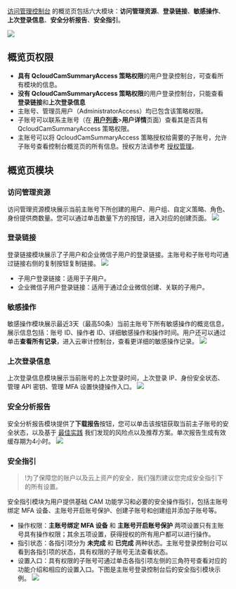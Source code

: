 [访问管理控制台](https://console.cloud.tencent.com/cam/overview) 的概览页包括六大模块：**访问管理资源**、**登录链接**、**敏感操作**、**上次登录信息**、**安全分析报告**、**安全指引**。

![](https://main.qcloudimg.com/raw/ad421aaff75cffa4ea2687167d210394.png)

## 概览页权限
- **具有 QcloudCamSummaryAccess 策略权限**的用户登录控制台，可查看所有模块的信息。
- **没有 QcloudCamSummaryAccess 策略权限**的用户登录控制台，只能查看**登录链接**和**上次登录信息**
- 主账号、管理员用户（AdministratorAccess）均已包含该策略权限。
- 子账号可以联系主账号（在 **[用户列表](https://console.cloud.tencent.com/cam)**>**用户详情**页面）查看其是否具有 QcloudCamSummaryAccess 策略权限。
- 主账号可以将 QcloudCamSummaryAccess 策略授权给需要的子账号，允许子账号查看控制台概览页的所有信息。授权方法请参考 [授权管理](https://cloud.tencent.com/document/product/598/10602)。

## 概览页模块
### 访问管理资源
访问管理资源模块展示当前主账号下所创建的用户、用户组、自定义策略、角色、身份提供商数量。您可以通过单击数量下方的按钮，进入对应的创建页面。
![](https://main.qcloudimg.com/raw/387fef6e2c424d1ca2acc75c3e4f1c11.png)

### 登录链接
登录链接模块展示了子用户和企业微信子用户的登录链接。主账号和子账号均可通过链接右侧的复制按钮复制链接。
![](https://main.qcloudimg.com/raw/8885e9092fa587d036f68c08e5eac743.png)
- 子用户登录链接：适用于子用户。
- 企业微信子用户登录链接：适用于通过企业微信创建、关联的子用户。

### 敏感操作
敏感操作模块展示最近3天（最高50条）当前主账号下所有敏感操作的概览信息，展示信息包括：账号 ID、操作者 ID、详细敏感操作和操作时间。用户还可以通过单击**查看所有记录**，进入云审计控制台，查看更详细的敏感操作记录。
![](https://main.qcloudimg.com/raw/0af9f053ba83eb58f4a005d1f97d7d6b.png)


### 上次登录信息
上次登录信息模块展示当前账号的上次登录时间，上次登录 IP、身份安全状态、管理 API 密钥、管理 MFA 设置快捷操作入口。
![](https://main.qcloudimg.com/raw/6dab440a69155f05646a9dfd38f0eb8b.png)

### 安全分析报告
安全分析报告模块提供了**下载报告**按钮，您可以单击该按钮获取当前主子账号的安全状态，以及基于 [最佳实践](https://cloud.tencent.com/document/product/598/10592) 我们发现的风险点以及推荐方案。单次报告生成有效缓存期为4小时。
![](https://main.qcloudimg.com/raw/0d710e08f7993271620101f960bb95a2.png)

### 安全指引
>!为了保障您的账户以及云上资产的安全，我们强烈建议您完成安全指引下的所有设置。

安全指引模块为用户提供基础 CAM 功能学习和必要的安全操作指引，包括主账号绑定 MFA 设备、主账号开启账号保护、创建子账号和创建组并添加子账号等。
- 操作权限：**主账号绑定 MFA 设备** 和 **主账号开启账号保护** 两项设置只有主账号具有操作权限；其余五项设置，获得授权的所有用户都可以进行操作。
- 指引状态：各指引项分为 **未完成** 和 **已完成** 两种状态。主账号登录控制台可以看到各指引项的状态，具有权限的子账号无法查看状态。
- 设置入口：具有权限的子账号可通过单击各指引项左侧的三角符号查看对应的功能介绍和相应的设置入口。下图是主账号登录控制台后的安全指引模块示例。
![](https://main.qcloudimg.com/raw/0b1ab11d969d98d6cd5ca216bb379cec.png)




